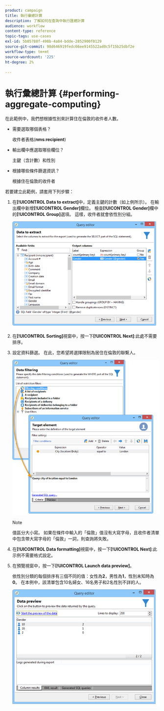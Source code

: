 ```yaml
---
product: campaign
title: 執行彙總計算
description: 了解如何在查詢中執行匯總計算
audience: workflow
content-type: reference
topic-tags: use-cases
exl-id: 5b05788f-498b-4a84-bdde-2852900f0129
source-git-commit: 98d646919fedc66ee9145522ad0c5f15b25dbf2e
workflow-type: tm+mt
source-wordcount: '225'
ht-degree: 2%

---
```


# 執行彙總計算 {#performing-aggregate-computing}

在此範例中，我們想根據性別來計算住在倫敦的收件者人數。

* 需要選取哪個表格？

   收件者表格(**nms:recipient**)

* 輸出欄中應選取哪些欄位？

   主鍵（含計數）和性別

* 根據哪些條件篩選資訊？

   根據住在倫敦的收件者

若要建立此範例，請套用下列步驟：

1. 在&#x200B;**[!UICONTROL Data to extract]**&#x200B;中，定義主鍵的計數（如上例所示）。 在輸出欄中新增&#x200B;**[!UICONTROL Gender]**&#x200B;欄位。 檢查&#x200B;**[!UICONTROL Gender]**&#x200B;欄中的&#x200B;**[!UICONTROL Group]**&#x200B;選項。 這樣，收件者就會依性別分組。

   ![](assets/query_editor_nveau_27.png)

1. 在&#x200B;**[!UICONTROL Sorting]**&#x200B;視窗中，按一下&#x200B;**[!UICONTROL Next]**:此處不需要排序。
1. 設定資料篩選。 在此，您希望將選擇限制為居住在倫敦的聯繫人。

   ![](assets/query_editor_22.png)

   >[!NOTE]
   >
   >值區分大小寫。 如果在條件中輸入的「倫敦」值沒有大寫字母，且收件者清單中包含帶大寫字母的「倫敦」一詞，則查詢將失敗。

1. 在&#x200B;**[!UICONTROL Data formatting]**&#x200B;視窗中，按一下&#x200B;**[!UICONTROL Next]**:此示例不需要格式設定。
1. 在預覽視窗中，按一下&#x200B;**[!UICONTROL Launch data preview]**。

   依性別分類的每個排序有三個不同的值：女性為&#x200B;**2**，男性為&#x200B;**1**，性別未知時為&#x200B;**0**。 在本例中，該清單包含10名婦女、16名男子和2名性別不詳的人。

   ![](assets/query_editor_agregat_04.png)
